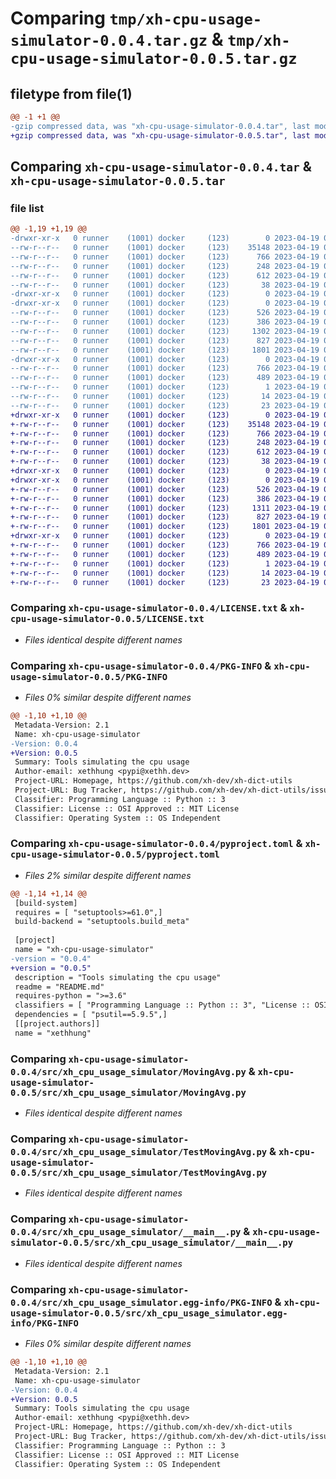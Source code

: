 # Comparing `tmp/xh-cpu-usage-simulator-0.0.4.tar.gz` & `tmp/xh-cpu-usage-simulator-0.0.5.tar.gz`

## filetype from file(1)

```diff
@@ -1 +1 @@
-gzip compressed data, was "xh-cpu-usage-simulator-0.0.4.tar", last modified: Wed Apr 19 06:50:13 2023, max compression
+gzip compressed data, was "xh-cpu-usage-simulator-0.0.5.tar", last modified: Wed Apr 19 07:02:51 2023, max compression
```

## Comparing `xh-cpu-usage-simulator-0.0.4.tar` & `xh-cpu-usage-simulator-0.0.5.tar`

### file list

```diff
@@ -1,19 +1,19 @@
-drwxr-xr-x   0 runner    (1001) docker     (123)        0 2023-04-19 06:50:13.441880 xh-cpu-usage-simulator-0.0.4/
--rw-r--r--   0 runner    (1001) docker     (123)    35148 2023-04-19 06:49:59.000000 xh-cpu-usage-simulator-0.0.4/LICENSE.txt
--rw-r--r--   0 runner    (1001) docker     (123)      766 2023-04-19 06:50:13.441880 xh-cpu-usage-simulator-0.0.4/PKG-INFO
--rw-r--r--   0 runner    (1001) docker     (123)      248 2023-04-19 06:49:59.000000 xh-cpu-usage-simulator-0.0.4/README.md
--rw-r--r--   0 runner    (1001) docker     (123)      612 2023-04-19 06:49:59.000000 xh-cpu-usage-simulator-0.0.4/pyproject.toml
--rw-r--r--   0 runner    (1001) docker     (123)       38 2023-04-19 06:50:13.441880 xh-cpu-usage-simulator-0.0.4/setup.cfg
-drwxr-xr-x   0 runner    (1001) docker     (123)        0 2023-04-19 06:50:13.437880 xh-cpu-usage-simulator-0.0.4/src/
-drwxr-xr-x   0 runner    (1001) docker     (123)        0 2023-04-19 06:50:13.441880 xh-cpu-usage-simulator-0.0.4/src/xh_cpu_usage_simulator/
--rw-r--r--   0 runner    (1001) docker     (123)      526 2023-04-19 06:49:59.000000 xh-cpu-usage-simulator-0.0.4/src/xh_cpu_usage_simulator/MovingAvg.py
--rw-r--r--   0 runner    (1001) docker     (123)      386 2023-04-19 06:49:59.000000 xh-cpu-usage-simulator-0.0.4/src/xh_cpu_usage_simulator/PsMonitor.py
--rw-r--r--   0 runner    (1001) docker     (123)     1302 2023-04-19 06:49:59.000000 xh-cpu-usage-simulator-0.0.4/src/xh_cpu_usage_simulator/TaskWorker.py
--rw-r--r--   0 runner    (1001) docker     (123)      827 2023-04-19 06:49:59.000000 xh-cpu-usage-simulator-0.0.4/src/xh_cpu_usage_simulator/TestMovingAvg.py
--rw-r--r--   0 runner    (1001) docker     (123)     1801 2023-04-19 06:49:59.000000 xh-cpu-usage-simulator-0.0.4/src/xh_cpu_usage_simulator/__main__.py
-drwxr-xr-x   0 runner    (1001) docker     (123)        0 2023-04-19 06:50:13.441880 xh-cpu-usage-simulator-0.0.4/src/xh_cpu_usage_simulator.egg-info/
--rw-r--r--   0 runner    (1001) docker     (123)      766 2023-04-19 06:50:13.000000 xh-cpu-usage-simulator-0.0.4/src/xh_cpu_usage_simulator.egg-info/PKG-INFO
--rw-r--r--   0 runner    (1001) docker     (123)      489 2023-04-19 06:50:13.000000 xh-cpu-usage-simulator-0.0.4/src/xh_cpu_usage_simulator.egg-info/SOURCES.txt
--rw-r--r--   0 runner    (1001) docker     (123)        1 2023-04-19 06:50:13.000000 xh-cpu-usage-simulator-0.0.4/src/xh_cpu_usage_simulator.egg-info/dependency_links.txt
--rw-r--r--   0 runner    (1001) docker     (123)       14 2023-04-19 06:50:13.000000 xh-cpu-usage-simulator-0.0.4/src/xh_cpu_usage_simulator.egg-info/requires.txt
--rw-r--r--   0 runner    (1001) docker     (123)       23 2023-04-19 06:50:13.000000 xh-cpu-usage-simulator-0.0.4/src/xh_cpu_usage_simulator.egg-info/top_level.txt
+drwxr-xr-x   0 runner    (1001) docker     (123)        0 2023-04-19 07:02:51.007438 xh-cpu-usage-simulator-0.0.5/
+-rw-r--r--   0 runner    (1001) docker     (123)    35148 2023-04-19 07:02:39.000000 xh-cpu-usage-simulator-0.0.5/LICENSE.txt
+-rw-r--r--   0 runner    (1001) docker     (123)      766 2023-04-19 07:02:51.007438 xh-cpu-usage-simulator-0.0.5/PKG-INFO
+-rw-r--r--   0 runner    (1001) docker     (123)      248 2023-04-19 07:02:39.000000 xh-cpu-usage-simulator-0.0.5/README.md
+-rw-r--r--   0 runner    (1001) docker     (123)      612 2023-04-19 07:02:39.000000 xh-cpu-usage-simulator-0.0.5/pyproject.toml
+-rw-r--r--   0 runner    (1001) docker     (123)       38 2023-04-19 07:02:51.007438 xh-cpu-usage-simulator-0.0.5/setup.cfg
+drwxr-xr-x   0 runner    (1001) docker     (123)        0 2023-04-19 07:02:51.007438 xh-cpu-usage-simulator-0.0.5/src/
+drwxr-xr-x   0 runner    (1001) docker     (123)        0 2023-04-19 07:02:51.007438 xh-cpu-usage-simulator-0.0.5/src/xh_cpu_usage_simulator/
+-rw-r--r--   0 runner    (1001) docker     (123)      526 2023-04-19 07:02:39.000000 xh-cpu-usage-simulator-0.0.5/src/xh_cpu_usage_simulator/MovingAvg.py
+-rw-r--r--   0 runner    (1001) docker     (123)      386 2023-04-19 07:02:39.000000 xh-cpu-usage-simulator-0.0.5/src/xh_cpu_usage_simulator/PsMonitor.py
+-rw-r--r--   0 runner    (1001) docker     (123)     1311 2023-04-19 07:02:39.000000 xh-cpu-usage-simulator-0.0.5/src/xh_cpu_usage_simulator/TaskWorker.py
+-rw-r--r--   0 runner    (1001) docker     (123)      827 2023-04-19 07:02:39.000000 xh-cpu-usage-simulator-0.0.5/src/xh_cpu_usage_simulator/TestMovingAvg.py
+-rw-r--r--   0 runner    (1001) docker     (123)     1801 2023-04-19 07:02:39.000000 xh-cpu-usage-simulator-0.0.5/src/xh_cpu_usage_simulator/__main__.py
+drwxr-xr-x   0 runner    (1001) docker     (123)        0 2023-04-19 07:02:51.007438 xh-cpu-usage-simulator-0.0.5/src/xh_cpu_usage_simulator.egg-info/
+-rw-r--r--   0 runner    (1001) docker     (123)      766 2023-04-19 07:02:50.000000 xh-cpu-usage-simulator-0.0.5/src/xh_cpu_usage_simulator.egg-info/PKG-INFO
+-rw-r--r--   0 runner    (1001) docker     (123)      489 2023-04-19 07:02:51.000000 xh-cpu-usage-simulator-0.0.5/src/xh_cpu_usage_simulator.egg-info/SOURCES.txt
+-rw-r--r--   0 runner    (1001) docker     (123)        1 2023-04-19 07:02:50.000000 xh-cpu-usage-simulator-0.0.5/src/xh_cpu_usage_simulator.egg-info/dependency_links.txt
+-rw-r--r--   0 runner    (1001) docker     (123)       14 2023-04-19 07:02:51.000000 xh-cpu-usage-simulator-0.0.5/src/xh_cpu_usage_simulator.egg-info/requires.txt
+-rw-r--r--   0 runner    (1001) docker     (123)       23 2023-04-19 07:02:51.000000 xh-cpu-usage-simulator-0.0.5/src/xh_cpu_usage_simulator.egg-info/top_level.txt
```

### Comparing `xh-cpu-usage-simulator-0.0.4/LICENSE.txt` & `xh-cpu-usage-simulator-0.0.5/LICENSE.txt`

 * *Files identical despite different names*

### Comparing `xh-cpu-usage-simulator-0.0.4/PKG-INFO` & `xh-cpu-usage-simulator-0.0.5/PKG-INFO`

 * *Files 0% similar despite different names*

```diff
@@ -1,10 +1,10 @@
 Metadata-Version: 2.1
 Name: xh-cpu-usage-simulator
-Version: 0.0.4
+Version: 0.0.5
 Summary: Tools simulating the cpu usage
 Author-email: xethhung <pypi@xethh.dev>
 Project-URL: Homepage, https://github.com/xh-dev/xh-dict-utils
 Project-URL: Bug Tracker, https://github.com/xh-dev/xh-dict-utils/issues
 Classifier: Programming Language :: Python :: 3
 Classifier: License :: OSI Approved :: MIT License
 Classifier: Operating System :: OS Independent
```

### Comparing `xh-cpu-usage-simulator-0.0.4/pyproject.toml` & `xh-cpu-usage-simulator-0.0.5/pyproject.toml`

 * *Files 2% similar despite different names*

```diff
@@ -1,14 +1,14 @@
 [build-system]
 requires = [ "setuptools>=61.0",]
 build-backend = "setuptools.build_meta"
 
 [project]
 name = "xh-cpu-usage-simulator"
-version = "0.0.4"
+version = "0.0.5"
 description = "Tools simulating the cpu usage"
 readme = "README.md"
 requires-python = ">=3.6"
 classifiers = [ "Programming Language :: Python :: 3", "License :: OSI Approved :: MIT License", "Operating System :: OS Independent",]
 dependencies = [ "psutil==5.9.5",]
 [[project.authors]]
 name = "xethhung"
```

### Comparing `xh-cpu-usage-simulator-0.0.4/src/xh_cpu_usage_simulator/MovingAvg.py` & `xh-cpu-usage-simulator-0.0.5/src/xh_cpu_usage_simulator/MovingAvg.py`

 * *Files identical despite different names*

### Comparing `xh-cpu-usage-simulator-0.0.4/src/xh_cpu_usage_simulator/TestMovingAvg.py` & `xh-cpu-usage-simulator-0.0.5/src/xh_cpu_usage_simulator/TestMovingAvg.py`

 * *Files identical despite different names*

### Comparing `xh-cpu-usage-simulator-0.0.4/src/xh_cpu_usage_simulator/__main__.py` & `xh-cpu-usage-simulator-0.0.5/src/xh_cpu_usage_simulator/__main__.py`

 * *Files identical despite different names*

### Comparing `xh-cpu-usage-simulator-0.0.4/src/xh_cpu_usage_simulator.egg-info/PKG-INFO` & `xh-cpu-usage-simulator-0.0.5/src/xh_cpu_usage_simulator.egg-info/PKG-INFO`

 * *Files 0% similar despite different names*

```diff
@@ -1,10 +1,10 @@
 Metadata-Version: 2.1
 Name: xh-cpu-usage-simulator
-Version: 0.0.4
+Version: 0.0.5
 Summary: Tools simulating the cpu usage
 Author-email: xethhung <pypi@xethh.dev>
 Project-URL: Homepage, https://github.com/xh-dev/xh-dict-utils
 Project-URL: Bug Tracker, https://github.com/xh-dev/xh-dict-utils/issues
 Classifier: Programming Language :: Python :: 3
 Classifier: License :: OSI Approved :: MIT License
 Classifier: Operating System :: OS Independent
```

